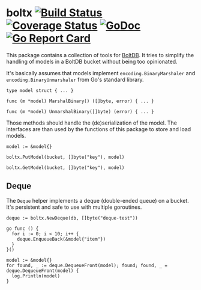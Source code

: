 # boltx [![Build Status](https://travis-ci.org/simia-tech/boltx.svg?branch=master)](https://travis-ci.org/simia-tech/boltx) [![Coverage Status](https://coveralls.io/repos/github/simia-tech/boltx/badge.svg?branch=master)](https://coveralls.io/github/simia-tech/boltx?branch=master) [![GoDoc](https://godoc.org/github.com/simia-tech/boltx?status.svg)](https://godoc.org/github.com/simia-tech/boltx) [![Go Report Card](https://goreportcard.com/badge/github.com/simia-tech/boltx)](https://goreportcard.com/report/github.com/simia-tech/boltx)


This package contains a collection of tools for [BoltDB](https://github.com/boltdb/bolt). It tries to simplify the
handling of models in a BoltDB bucket without being too opinionated.

It's basically assumes that models implement `encoding.BinaryMarshaler` and `encoding.BinaryUnmarshaler` from Go's
standard library.

```golang
type model struct { ... }

func (m *model) MarshalBinary() ([]byte, error) { ... }

func (m *model) UnmarshalBinary([]byte) (error) { ... }
```

Those methods should handle the (de)serialization of the model. The interfaces are than used by the functions of
this package to store and load models.

```golang
model := &model{}

boltx.PutModel(bucket, []byte("key"), model)

boltx.GetModel(bucket, []byte("key"), model)
```

## Deque

The `Deque` helper implements a deque (double-ended queue) on a bucket. It's persistent and safe to use with
multiple goroutines.

```golang
deque := boltx.NewDeque(db, []byte("deque-test"))

go func () {
  for i := 0; i < 10; i++ {
    deque.EnqueueBack(&model{"item"})
  }
}()

model := &model{}
for found, _ := deque.DequeueFront(model); found; found, _ = deque.DequeueFront(model) {
  log.Println(model)
}
```
